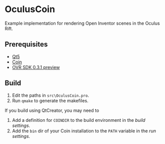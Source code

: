 OculusCoin
==========

Example implementation for rendering Open Inventor scenes in the Oculus Rift.


Prerequisites
------------

- [Qt5](http://qt-project.org/)
- [Coin](https://bitbucket.org/Coin3D/coin/wiki/Home)
- [OVR SDK 0.3.1 preview](https://github.com/jherico/OculusSDK/tree/preview_031)


Build
-----

1. Edit the paths in `src\OculusCoin.pro`.
2. Run `qmake` to generate the makefiles.

If you build using QtCreator, you may need to

1. Add a definition for `COINDIR` to the build environment in the *build settings*.
2. Add the `bin` dir of your Coin installation to the `PATH` variable in the *run settings*.
